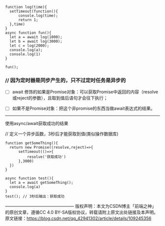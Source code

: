 ```
function log(time){
  setTimeout(function(){
      console.log(time);
      return 1;
  },time)
}
async function fun(){
  let a = await log(1000);
  let b = await log(3000);
  let c = log(2000);
  console.log(a);
  console.log(1)
}

fun(); 
```
### // 因为定时器是同步产生的，只不过定时任务是异步的
- [ ] await 修饰的如果是Promise对象：可以获取Promise中返回的内容（resolve或reject的参数），且取到值后语句才会往下执行；

- [ ] 如果不是Promise对象：把这个非promise的东西当做await表达式的结果。

---
 使用async/await获取成功的结果

// 定义一个异步函数，3秒后才能获取到值(类似操作数据库)
```
function getSomeThing(){
  return new Promise((resolve,reject)=>{
      setTimeout(()=>{
          resolve('获取成功')
      },3000)
  })
}

async function test(){
  let a = await getSomeThing();
  console.log(a)
}
test(); // 3秒后输出：获取成功
```


————————————————
版权声明：本文为CSDN博主「前端之神」的原创文章，遵循CC 4.0 BY-SA版权协议，转载请附上原文出处链接及本声明。
原文链接：https://blog.csdn.net/qq_42941302/article/details/109245356
